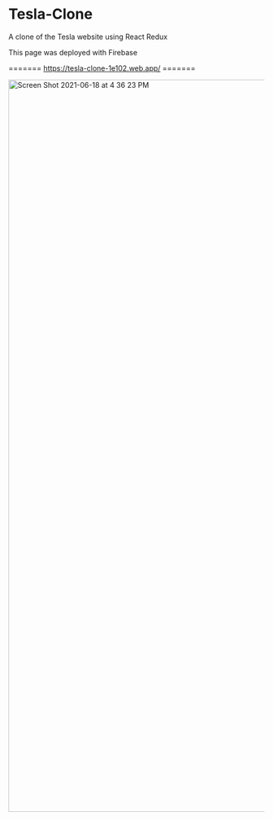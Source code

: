 # Tesla-Clone
A clone of the Tesla website using React Redux

This page was deployed with Firebase 

======= https://tesla-clone-1e102.web.app/ ======= 


<img width="1440" alt="Screen Shot 2021-06-18 at 4 36 23 PM" src="https://user-images.githubusercontent.com/75183667/122638842-cc1e4480-d0f6-11eb-92ad-aef2ccf7b931.png">
